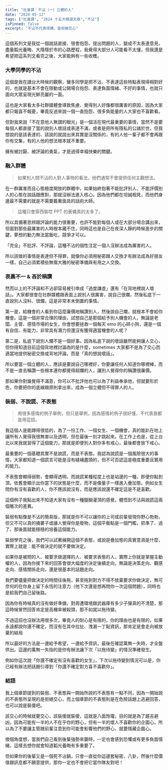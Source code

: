 ```yaml
---
title: "社會課｜不沾（一）立體的人"
date: "2024-05-12"
tags: ["社會課", "2024 十五大精選文章","不沾"]
isPinned: false
excerpt: "不沾不代表得體，是拒絕交心"
---
```


這個系列文是我從一個說話直接、很會抱怨、提出問題的人，變成不太表達意見，盡量韜光養晦、大隱隱於市的心路歷程，我覺得大部分人可能看不太懂，但我還是希望把這系列文看完之後，大家能夠有一些收穫。

### 大學同學的不沾
這個是我在讀台大時候的觀察，蠻多同學是把不沾、不表達這些特點表現得相對好的，也就是基本不會在限動或公開場合抱怨、表達負面情緒、不好的事情，也就只面向大眾呈現光鮮亮麗的一面。

這也是大家看太多社群媒體會導致焦慮、覺得別人好像都很厲害的原因，因為大家都只報喜不報憂，畢竟反過來說一個一直抱怨、很多負能量的人大家也不喜歡看。

但對我來說「不在意他人無謂的眼光」是一個活在現代最重要的事情，當然不是要每個人都直接了當的說別人壞話或表達不滿，或者是把所有隱私的公諸於世。但我想說的是該表達的、該說的就說出來其實是沒關係的，有的人他一輩子都不會再跟你有交集，有的人他的想法根本就不重要。

擁有被討厭、被評論的勇氣，才是過得幸福快樂的關鍵。

### 融入群體
> 如果別人問不沾的人對人事物的看法，他們通常不會提供任何主觀想法。

在一群厲害而且心態極度開放的群體中，如果始終抱著不能批評別人、不能評價別人的心態在說話跟應對，那就沒辦法進入核心。因為他們都在坦誠相見，而他們身邊最不需要的就是不需要戴著面具的話術大師。

> 這種只會穿西裝唸  PPT 的蒼蠅真的太多了。

所以具備著思辨跟評論的能力很重要，也許不能對每個人或在大部分場合講出來，但面對那些最厲害的人時根本藏不住，同時這也是自己在夜深人靜的時候進步的關鍵，夢想的動力無法當飯吃，競爭才可以。

「完全」不批評、不評論，這種不沾的個性注定一個人沒辦法成為厲害的人。

所以該做的事情是表達但不得罪，就像你必須用秘密跟人交換才有辦法成為好朋友一樣，自己必須累積些無傷大雅的秘密準備與有用之人交換。

### 表裏不一 & 吝於稱讚
然而以上的不評論和不沾卻容易被引申成「過度謙虛」還有「在背地裡說人壞話」。大家都很會在社群媒體跟表面上說別人很厲害，說自己很爛，然後私底下一直說別人沒料、很爛，這是非常本末倒置的事情。

第一是，給機會的人看到你這麼廉價地稱讚別人，然後說自己爛，就根本不會給你機會。這是一個非常合理的理由，試想自己是那個給予別人機會的人，無論是老闆、主管、感情市場的女生，你會想要拯救一個每天 emo 的心碎小狗，還是一個有自信、有能力，非常具有潛力但還沒有獲得適當機會的人呢？

第二是，私底下說別人爛不是一個好事。因為私底下說的壞話雖然能夠讓人交心，但你得知道目前這個背地裡討論為的是什麼，sometimes 大家都不是為了交心而適當地提供秘密交換或背地評論，而是「真的想說壞話」。

所以要當一個立體的人，應該是要說自己哪裡好，你要讓任何人知道你哪裡棒，而不是一直去稱讚一些根本連你都覺得超爛的人，讓別人覺得你的稱讚很廉價。

那如果你對誰覺得不滿意，你可以不批評他也可以為了利益奉承他，但就要形於色，你要把你的底線跟原則拿出來，成為一個立體但不得罪人的人。

### 裝弱、不說謊、不表態
> 用很多感情的例子舉例，但只是舉例，因為感情的例子很好懂，不代表我都是用這招。

我這個人是能蹲得很低的，為了一份工作、一個女生、一個機會，真的能趴在地上讓所有人覺得我很無害以及透明，但在最後一刻才跳起來。在工作上也是，從上台北以來我就習得了這個能力，那就是即便別人對你多有戒心，最後都會放下戒心。

最重要的一個基礎其實不是說謊，而是不表態。我認為說謊是一個風險很大的事情，大家都知道一個謊言可能是沒有縫補盡頭的，但不可否認這是極度重要且實用的能力。

不表態會顯得弱勢，會顯得透明，而說謊某種程度上也是站邊的一種，即便你點到頂，依舊會顯示出你當下的狀態是什麼，而不是像量子一樣進入疊加態。例如女生問你有沒有喜歡的人，你不應該說沒有，而是應該說還不確定這是不是喜歡。

這個例子我點出來不知道大家有沒有一種醍醐灌頂的感覺，體悟到不沾與說謊這兩個層次的差異。

裝弱有點像是不沾的簡易版，那就是你不可以讓你的上司或前輩發現你野心勃勃，但又不可以真的捅婁子或讓人覺得你是廢物，這個平衡點是一個門檻，抓準了、過了，那後面就能穩穩的培養這個能力。

裝弱學完之後，我們可以試著展開這個不表態，或說是疊加態的真實意涵是什麼，實際上就是：能不做決定的就不要做決定。

如果你是被問的人、被要求做選擇的人、被要求表態的人，實際上你就是掌握主動權的人，因為你接下來的回答會很大幅度的決定後續走向，無論是決策走向、觀感走向、感情關係走向，還是很基本的話題走向。

我們要儘量把做決定的時間往後拖，甚至拖到對方不得不放棄要求你做決定，無可奈何的在你身上留下永恆的注意力（他下次還是想再問你一次這個問題），同時也是給我們自己留後路。

因為你有時候真的沒有做好準備，對周遭環境跟武器庫有多少子彈真的不清楚，那這時候冒然回答肯定是高機率被殺頭，那不如就以拖待變。

不過這招也沒辦法用很多次，畢竟人的耐心是有限的，你的理由也是有限的，如果永遠都說你還不確定，而沒有在其中拉扯、洩漏一丁點資訊，那肯定是會走向被放棄的結局

所以最好的方法是一邊給予希望，一邊給予資訊，最後在確認萬無一失時，才全盤供出。這邊的萬無一失指的是你有辦法讓下次「以拖待變」的情況準確發生。

例如你這次說「你還不確定有沒有喜歡的女生」，下次以拖待變到情況可以是，你已經有辦法把話題引導到「你還不確定對方喜不喜歡你」。

### 結語
我上個章節提到的裝弱、不表態與一開始所說的不表態有一點不同，因為一開始說的不表態所呈現的是拒絕交心，而上個章節的不表態則是在危險話題上逃避回答，也可以說是裝傻吧。

該交心的時候就要交心，該裝傻就裝傻，這就是八面玲瓏，目的就是為了趨吉避凶，因為可能有一半的人不在乎你的野心，但有一半的壞人不喜歡你的企圖心。所以為了不要讓主管跟前輩注意到你可能會影響他們的野心，就要隱藏企圖心。

換個角度想，當我們自己看到後輩強勢來襲時，一定也會感到恐懼或有更多負面情緒，這樣去想你就會知道韜光養晦有多重要了。

但如果你的後輩又是一個死不沾鍋，只會一直從你這邊套秘密、八卦，然後什麼價值跟訊息都不願意提供，那你一定也不會把它當作隊友對吧！